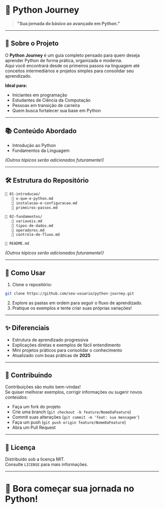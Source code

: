 # 🐍 Python Journey 
> **"Sua jornada do básico ao avançado em Python."**

---

## 📖 Sobre o Projeto

O **Python Journey** é um guia completo pensado para quem deseja aprender Python de forma prática, organizada e moderna.  
Aqui você encontrará desde os primeiros passos na linguagem até conceitos intermediários e projetos simples para consolidar seu aprendizado.

**Ideal para:**
- Iniciantes em programação
- Estudantes de Ciência da Computação
- Pessoas em transição de carreira
- Quem busca fortalecer sua base em Python

---

## 📚 Conteúdo Abordado

- Introdução ao Python
- Fundamentos da Linguagem

*(Outros tópicos serão adicionados futuramente!)*

---

## 🛠️ Estrutura do Repositório

```bash
🔹 01-introducao/
   🔹 o-que-e-python.md
   🔹 instalacao-e-configuracao.md
   🔹 primeiros-passos.md

🔹 02-fundamentos/
   🔹 variaveis.md
   🔹 tipos-de-dados.md
   🔹 operadores.md
   🔹 controle-de-fluxo.md

🔹 README.md
```

*(Outros tópicos serão adicionados futuramente!)*

---

## 🚀 Como Usar

1. Clone o repositório:

```bash
git clone https://github.com/seu-usuario/python-journey.git
```

2. Explore as pastas em ordem para seguir o fluxo de aprendizado.
3. Pratique os exemplos e tente criar suas próprias variações!

---

## ✨ Diferenciais

- Estrutura de aprendizado progressiva
- Explicações diretas e exemplos de fácil entendimento
- Mini projetos práticos para consolidar o conhecimento
- Atualizado com boas práticas de **2025**

---

## 📢 Contribuindo

Contribuições são muito bem-vindas!  
Se quiser melhorar exemplos, corrigir informações ou sugerir novos conteúdos:

- Faça um fork do projeto
- Crie uma branch (`git checkout -b feature/NomeDaFeature`)
- Commit suas alterações (`git commit -m 'feat: sua mensagem'`)
- Faça um push (`git push origin feature/NomeDaFeature`)
- Abra um Pull Request

---

## 📜 Licença

Distribuído sob a licença MIT.  
Consulte `LICENSE` para mais informações.

---

# 🎯 Bora começar sua jornada no Python!
